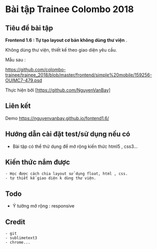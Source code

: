 # Bài tập Trainee Colombo 2018

## Tiêu đề bài tập

 **Frontend 1.6 : Tự tạo layout cơ bản không dùng thư viện** .

Không dùng thư viện, thiết kế theo giao diện yêu cầu.

Mẫu sau :

https://github.com/colombo-trainee/trainee_2018/blob/master/frontend/simple%20mobile/159256-OUIMC7-479.psd

Thực hiện bởi [https://github.com/NguyenVanBay]

## Liên kết

Demo 
https://nguyenvanbay.github.io/fontend1.6/

## Hướng dẫn cài đặt test/sử dụng nếu có

  - Bài tập có thể thử dụng để mở rộng kiến thức html5 , css3...

## Kiến thức nắm được

	- Học được cách chia layout sử dụng float, html , css.
	- tự thiết kế giao diện k dùng thư viện.

## Todo

  - Ý tưởng mở rộng : responsive

## Credit

	- git
	- sublimetext3
	- chrome...
